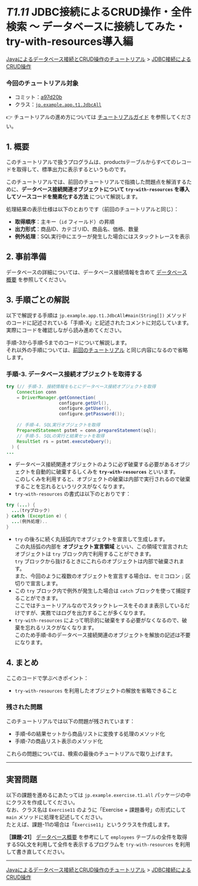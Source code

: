 # *T1.11* JDBC接続によるCRUD操作・全件検索 ～ データベースに接続してみた・try-with-resources導入編

[Javaによるデータベース接続とCRUD操作のチュートリアル](../tutorials.md) > [JDBC接続によるCRUD操作](./10-jdbc.md)

### 今回のチュートリアル対象

- コミット：[a97d20b](https://github.com/612-teacher001/jbasic-dao-demo/commit/a97d20b)
- クラス：[`jp.example.app.t1.JdbcAll`](https://github.com/612-teacher001/jbasic-dao-demo/blob/main/src/main/java/jp/example/app/t1/JdbcAll.java)

👉 チュートリアルの進め方については [チュートリアルガイド](../guidance.md) を参照してください。

## 1. 概要

このチュートリアルで扱うプログラムは、productsテーブルからすべてのレコードを取得して、標準出力に表示するというものです。

このチュートリアルでは、前回のチュートリアルで指摘した問題点を解消するために、**データベース接続関連オブジェクトについて `try-with-resources` を導入してソースコードを簡素化する方法** について解説します。

処理結果の表示仕様は以下のとおりです（前回のチュートリアルと同じ）：
  - **取得順序**：主キー（`id` フィールド）の昇順
  - **出力形式**：商品ID、カテゴリID、商品名、価格、数量
  - **例外処理**：SQL実行中にエラーが発生した場合にはスタックトレースを表示

## 2. 事前準備

データベースの詳細については、データベース接続情報を含めて [データベース概要](../00-database.md) を参照してください。

## 3. 手順ごとの解説

以下で解説する手順は `jp.example.app.t1.JdbcAll#main(String[])` メソッドのコードに記述されている「手順-X」と記述されたコメントに対応しています。  
実際にコードを確認しながら読み進めてください。

手順-3から手順-5までのコードについて解説します。  
それ以外の手順については、[前回のチュートリアル](./11-jdbc-all_01.md) と同じ内容になるので省略します。

### 手順-3. データベース接続オブジェクトを取得する
```java
try (// 手順-3. 接続情報をもとにデータベース接続オブジェクトを取得
    Connection conn 
    = DriverManager.getConnection(
                    configure.getUrl(), 
                    configure.getUser(), 
                    configure.getPassword());
  
    // 手順-4. SQL実行オブジェクトを取得
    PreparedStatement pstmt = conn.prepareStatement(sql);
    // 手順-5. SQLの実行と結果セットを取得
    ResultSet rs = pstmt.executeQuery();
  ) {
...
```
- データベース接続関連オブジェクトのように必ず破棄する必要があるオブジェクトを自動的に破棄するしくみを **`try-with-resources`** といいます。  
このしくみを利用すると、オブジェクトの破棄は内部で実行されるので破棄することを忘れるというリクスがなくなります。
- `try-with-resources` の書式は以下のとおりです：
```java
try (...) {
  ...(tryブロック)
} catch (Exception e) {
  ...(例外処理)..
}
```
- `try` の後ろに続く丸括弧内でオブジェクトを宣言して生成します。  
この丸括弧の内部を **オブジェクト宣言領域** といい、この領域で宣言されたオブジェクトは `try` ブロック内で利用することができます。  
`try` ブロックから抜けるときにこれらのオブジェクトは内部で破棄されます。  
また、今回のように複数のオブジェクトを宣言する場合は、セミコロン `;` 区切りで宣言します。
- この `try` ブロック内で例外が発生した場合は `catch` ブロックを使って捕捉することができます。  
ここではチュートリアルなのでスタックトレースをそのまま表示しているだけですが、実務ではログを出力することが多くなります。
-  `try-with-resources` によって明示的に破棄をする必要がなくなるので、破棄を忘れるリスクがなくなります。  
このため手順-8のデータベース接続関連のオブジェクトを解放の記述は不要になります。

## 4. まとめ

ここのコードで学ぶべきポイント：

  - `try-with-resources` を利用したオブジェクトの解放を省略できること

### 残された問題

このチュートリアルでは以下の問題が残されています：

  - 手順-6の結果セットから商品リストに変換する処理のメソッド化
  - 手順-7の商品リスト表示のメソッド化

これらの問題については、検索の最後のチュートリアルで取り上げます。

---

## 実習問題

以下の課題を進めるにあたっては `jp.example.exercise.t1.all` パッケージの中にクラスを作成してください。  
なお、クラス名は `Exercise11` のように「Exercise + 課題番号」の形式にして `main` メソッドに処理を記述してください。  
たとえば、課題-11の場合は「`Exercise11`」というクラスを作成します。

**［課題-21］** [データベース概要](../00-database.md) を参考にして `employees` テーブルの全件を取得するSQL文を利用して全件を表示するプログラムを `try-with-resources` を利用して書き直してください。

---

[Javaによるデータベース接続とCRUD操作のチュートリアル](../tutorials.md) > [JDBC接続によるCRUD操作](./10-jdbc.md)

